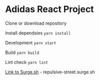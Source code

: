 # Adidas React Project

Clone or download repository

Install dependsies
`yarn install`

Development
`yarn start`

Build
`yarn build`

Lint check
`yarn lint`

[Link to Surge.sh](http://repulsive-street.surge.sh) - repulsive-street.surge.sh
